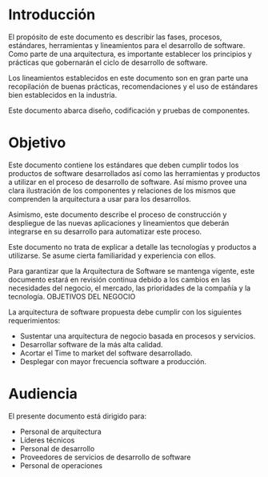 # Introducción

El propósito de este documento es describir las fases, procesos, estándares, herramientas y lineamientos para el desarrollo de software. Como parte de una arquitectura, es importante establecer los principios y prácticas que gobernarán el ciclo de desarrollo de software.

Los lineamientos establecidos en este documento son en gran parte una recopilación de buenas prácticas, recomendaciones y el uso de estándares bien establecidos en la industria.

Este documento abarca diseño, codificación y pruebas de componentes.

# Objetivo

Este documento contiene los estándares que deben cumplir todos los productos de software desarrollados así como las herramientas y productos a utilizar en el proceso de desarrollo de software. Así mismo provee una clara ilustración de los componentes y relaciones de los mismos que comprenden la arquitectura a usar para los desarrollos.

Asimismo, este documento describe el proceso de construcción y despliegue de las nuevas aplicaciones y lineamientos que deberán integrarse en su desarrollo para automatizar este proceso.

Este documento no trata de explicar a detalle las tecnologías y productos a utilizarse. Se asume cierta familiaridad y experiencia con ellos.

Para garantizar que la Arquitectura de Software se mantenga vigente, este documento estará en revisión continua debido a los cambios en las necesidades del negocio, el mercado, las prioridades de la compañía y la tecnología.
OBJETIVOS DEL NEGOCIO

La arquitectura de software propuesta debe cumplir con los siguientes requerimientos:

* Sustentar una arquitectura de negocio basada en procesos y servicios.
* Desarrollar software de la más alta calidad.
* Acortar el Time to market del software desarrollado.
* Desplegar con mayor frecuencia software a producción.

# Audiencia

El presente documento está dirigido para:

* Personal de arquitectura
* Líderes técnicos
* Personal de desarrollo
* Proveedores de servicios de desarrollo de software
* Personal de operaciones

